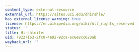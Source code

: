 ```yaml
---
content_type: external-resource
external_url: https://sites.uci.edu/dhirshle/
has_external_license_warning: true
license: https://en.wikipedia.org/wiki/All_rights_reserved
status: ''
title: Hirshleifer
uid: 79227163-2fc0-4e92-92ca-6c6e8cc620ab
wayback_url: ''
---
```

